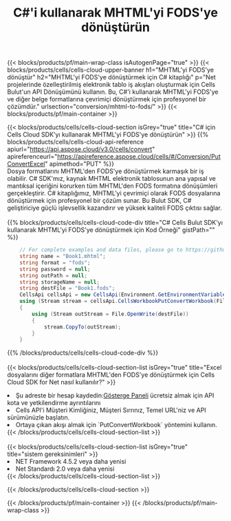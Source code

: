 ﻿---
title:  C#'i kullanarak MHTML'yi FODS'ye dönüştürün
description:  MHTML formatındaki bir dosyayı FODS formatındaki bir dosyaya dönüştürmek için C# için Aspose.Cells Cloud SDK'yı kullanma.
---
{{< blocks/products/pf/main-wrap-class isAutogenPage="true" >}}
{{< blocks/products/cells/cells-cloud-upper-banner h1="MHTML\'yi FODS\'ye dönüştür" h2="MHTML\'yi FODS\'ye dönüştürmek için C# kitaplığı" p="Net projelerinde özelleştirilmiş elektronik tablo iş akışları oluşturmak için Cells Bulut\'un API Dönüşümünü kullanın. Bu, C#\'i kullanarak MHTML\'yi FODS\'ye ve diğer belge formatlarına çevrimiçi dönüştürmek için profesyonel bir çözümdür." urlsection="conversion/mhtml-to-fods/" >}}
{{< blocks/products/pf/main-container >}}

{{< blocks/products/cells/cells-cloud-section isGrey="true" title="C# için Cells Cloud SDK\'yı kullanarak MHTML\'yi FODS\'ye dönüştürün" >}}
{{% blocks/products/cells/cells-cloud-api-reference apiurl="https://api.aspose.cloud/v3.0/cells/convert" apireferenceurl="https://apireference.aspose.cloud/cells/#/Conversion/PutConvertExcel" apimethod="PUT" %}}
<br/>
Dosya formatlarını MHTML'den FODS'ye dönüştürmek karmaşık bir iş olabilir. C# SDK'mız, kaynak MHTML elektronik tablosunun ana yapısal ve mantıksal içeriğini korurken tüm MHTML'den FODS formatına dönüşümleri gerçekleştirir. C# kitaplığımız, MHTML'yi çevrimiçi olarak FODS dosyalarına dönüştürmek için profesyonel bir çözüm sunar. Bu Bulut SDK, C# geliştiriciye güçlü işlevsellik kazandırır ve yüksek kaliteli FODS çıktısı sağlar.
<br/>
<br/>
{{% blocks/products/cells/cells-cloud-code-div title="C# Cells Bulut SDK\'yı kullanarak MHTML\'yi FODS\'ye dönüştürmek için Kod Örneği" gistPath="" %}}
 
```cs
    // For complete examples and data files, please go to https://github.com/aspose-cells-cloud/aspose-cells-cloud-dotnet/
    string name = "Book1.mhtml";
    string format = "fods";
    string password = null;
    string outPath = null;
    string storageName = null;
    string destFile = "Book1.fods";
    CellsApi cellsApi = new CellsApi(Environment.GetEnvironmentVariable("ProductClientId"), Environment.GetEnvironmentVariable("ProductClientSecret"));
    using (Stream stream = cellsApi.CellsWorkbookPutConvertWorkbook(File.OpenRead(name), format, password, outPath, storageName))
    {
        using (Stream outStream = File.OpenWrite(destFile))
        {
            stream.CopyTo(outStream);
        }
    }
```
 
{{% /blocks/products/cells/cells-cloud-code-div %}}
<br/>
<br/>
{{< blocks/products/cells/cells-cloud-section-list isGrey="true" title="Excel dosyalarını diğer formatlara MHTML\'den FODS\'ye dönüştürmek için Cells Cloud SDK for Net nasıl kullanılır?" >}}
<li> Şu adreste bir hesap kaydedin:<a href="https://dashboard.aspose.cloud/">Gösterge Paneli</a> ücretsiz almak için API kota ve yetkilendirme ayrıntılarını</li>
<li>Cells API'i Müşteri Kimliğiniz, Müşteri Sırrınız, Temel URL'niz ve API sürümünüzle başlatın.</li>
<li>Ortaya çıkan akışı almak için `PutConvertWorkbook` yöntemini kullanın.</li>
{{< /blocks/products/cells/cells-cloud-section-list >}}
<br/>
<br/>
{{< blocks/products/cells/cells-cloud-section-list isGrey="true" title="sistem gereksinimleri" >}}
<li>NET Framework 4.5.2 veya daha yenisi</li>
<li>Net Standardı 2.0 veya daha yenisi</li>
{{< /blocks/products/cells/cells-cloud-section-list >}}

{{< /blocks/products/cells/cells-cloud-section >}}

{{< /blocks/products/pf/main-container >}}
{{< /blocks/products/pf/main-wrap-class >}}
